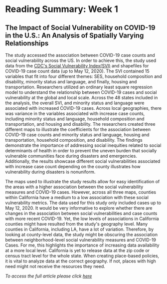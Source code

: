# **Reading Summary: Week 1**
## The Impact of Social Vulnerability on COVID-19 in the U.S.: An Analysis of Spatially Varying Relationships


The study accessed the association between COVID-19 case counts and social vulnerability across the US. In order to achieve this, the study used data from the [CDC's Social Vulnerability Index(SVI)](https://www.atsdr.cdc.gov/placeandhealth/svi/index.html) and shapefiles for COVID-19 case count data (up to May 12, 2020). The SVI contained 15 variables that fit into four different themes: SES, household composition and disability, minority status and language, and finally, housing and transportation. Researchers utilized an ordinary least square regression model to understand the relationship between COVID-19 cases and social vulnerability at the global and local scale. Across the 48 states included in the analysis, the overall SVI, and minority status and language were associated with increased COVID-19 cases. Across local geographies, there was variance in the variables associated with increase case counts, including minority status and language, household composition and transportation, and housing and disability. The researchers created three different maps to illustrate the coefficients for the association between COVID-19 case counts and minority status and language, housing and transportation, household composition, and disability. The findings demonstrate the importance of addressing social inequities related to social determinants of health in order to prevent the uneven burden that socially vulnerable communities face during disasters and emergencies. Additionally, the results showcase different social vulnerabilities associated with increase case count depending on the county illustrates how vulnerability during disasters is nonuniform.  

The maps used to illustrate the study results allow for easy identification of the areas with a higher association between the social vulnerability measures and COVID-19 cases. However, across all three maps, counties within California have a medium to a low association with these social vulnerability metrics. The data used for this study only included cases up to May 12, 2020. It would be very informative to explore whether there are changes in the association between social vulnerabilities and case counts with more recent COVID-19. Yet, the low levels of associations in California counties might have resulted from the study's geography level. Many counties in California, including LA, have a lot of variation.  Therefore, by looking at county-level data, the study might be obscuring the association between neighborhood-level social vulnerability measures and COVID-19 Cases.  For me, this highlights the importance of increasing data availability at a more local level. California is yet to release data at the zip code or census tract level for the whole state. When creating place-based policies, it is vital to analyze data at the correct geography. If not, places with high need might not receive the resources they need. 

*To access the full article please click [here](https://www.sciencedirect.com/science/article/pii/S0749379720302592?casa_token=k6eDo4DYk7QAAAAA:6V2LUtQij8uIf2nlfidLkIs1EPsC2gd4mb4SKeYyDiVMFw3I21JsAaMhBIQqVhEjoNAyG-s)*
